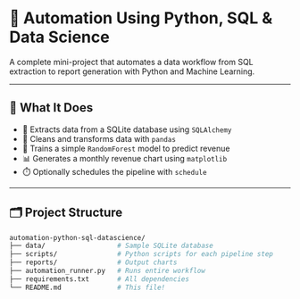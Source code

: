 # 🤖 Automation Using Python, SQL & Data Science

A complete mini-project that automates a data workflow from SQL extraction to report generation with Python and Machine Learning.

---

## 🚀 What It Does

- 🔌 Extracts data from a SQLite database using `SQLAlchemy`
- 🧼 Cleans and transforms data with `pandas`
- 🤖 Trains a simple `RandomForest` model to predict revenue
- 📊 Generates a monthly revenue chart using `matplotlib`
- ⏱️ Optionally schedules the pipeline with `schedule`

---

## 🗂️ Project Structure

```bash
automation-python-sql-datascience/
├── data/                  # Sample SQLite database
├── scripts/               # Python scripts for each pipeline step
├── reports/               # Output charts
├── automation_runner.py   # Runs entire workflow
├── requirements.txt       # All dependencies
└── README.md              # This file!
